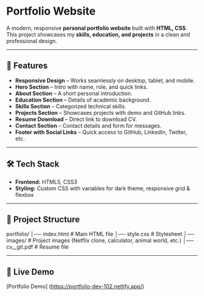 # Portfolio Website  

A modern, responsive **personal portfolio website** built with **HTML, CSS**.  
This project showcases my **skills, education, and projects** in a clean and professional design.  

---

## 🚀 Features  

- **Responsive Design** – Works seamlessly on desktop, tablet, and mobile.  
- **Hero Section** – Intro with name, role, and quick links.  
- **About Section** – A short personal introduction.  
- **Education Section** – Details of academic background.  
- **Skills Section** – Categorized technical skills.  
- **Projects Section** – Showcases projects with demo and GitHub links.  
- **Resume Download** – Direct link to download CV.  
- **Contact Section** – Contact details and form for messages.  
- **Footer with Social Links** – Quick access to GitHub, LinkedIn, Twitter, etc.  

---

## 🛠️ Tech Stack  

- **Frontend:** HTML5, CSS3
- **Styling:** Custom CSS with variables for dark theme, responsive grid & flexbox  

---

## 📂 Project Structure  
portfolio/
│── index.html # Main HTML file
│── style.css # Stylesheet
│── images/ # Project images (Netflix clone, calculator, animal world, etc.)
│── cv__git.pdf # Resume file


---

## 🔗 Live Demo  
  
 [Portfolio Demo] (https://portfoilo-dev-102.netlify.app/)

